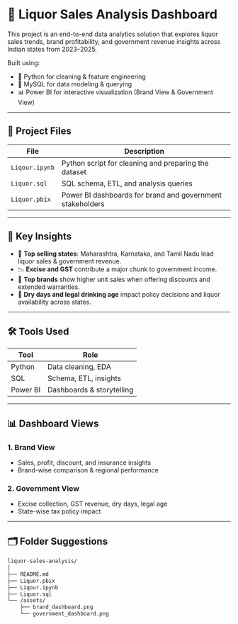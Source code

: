 # 🍾 Liquor Sales Analysis Dashboard

This project is an end-to-end data analytics solution that explores liquor sales trends, brand profitability, and government revenue insights across Indian states from 2023–2025.

Built using:
- 🐍 Python for cleaning & feature engineering
- 🐬 MySQL for data modeling & querying
- 📊 Power BI for interactive visualization (Brand View & Government View)

---

## 📁 Project Files

| File | Description |
|------|-------------|
| `Liqour.ipynb` | Python script for cleaning and preparing the dataset |
| `Liquor.sql` | SQL schema, ETL, and analysis queries |
| `Liquor.pbix` | Power BI dashboards for brand and government stakeholders |

---

## 🧠 Key Insights

- 📍 **Top selling states**: Maharashtra, Karnataka, and Tamil Nadu lead liquor sales & government revenue.
- 📉 **Excise and GST** contribute a major chunk to government income.
- 🍻 **Top brands** show higher unit sales when offering discounts and extended warranties.
- 🔞 **Dry days and legal drinking age** impact policy decisions and liquor availability across states.

---

## 🛠️ Tools Used

| Tool     | Role                     |
|----------|--------------------------|
| Python   | Data cleaning, EDA       |
| SQL      | Schema, ETL, insights    |
| Power BI | Dashboards & storytelling|

---

## 📊 Dashboard Views

### 1. Brand View
- Sales, profit, discount, and insurance insights
- Brand-wise comparison & regional performance

### 2. Government View
- Excise collection, GST revenue, dry days, legal age
- State-wise tax policy impact

---

## 🗂️ Folder Suggestions

```bash
liquor-sales-analysis/
│
├── README.md
├── Liquor.pbix
├── Liqour.ipynb
├── Liquor.sql
└── /assets/
    ├── brand_dashboard.png
    └── government_dashboard.png
